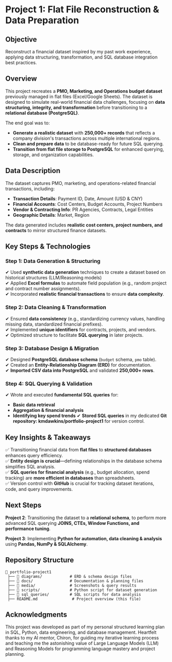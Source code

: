 
# **Project 1: Flat File Reconstruction & Data Preparation**

## **Objective**
Reconstruct a financial dataset inspired by my past work experience, applying data structuring, transformation, and SQL database integration best practices.  

## **Overview**  
This project recreates a **PMO, Marketing, and Operations budget dataset** previously managed in flat files (Excel/Google Sheets). The dataset is designed to simulate real-world financial data challenges, focusing on **data structuring, integrity, and transformation** before transitioning to a **relational database (PostgreSQL)**.

The end goal was to:
- **Generate a realistic dataset** with **250,000+ records** that reflects a company division's transactions across multiple international regions.
- **Clean and prepare data** to be database-ready for future SQL querying.
- **Transition from flat file storage to PostgreSQL** for enhanced querying, storage, and organization capabilities.


## **Data Description**
The dataset captures PMO, marketing, and operations-related financial transactions, including:
- **Transaction Details**: Payment ID, Date, Amount (USD & CNY)
- **Financial Accounts**: Cost Centers, Budget Accounts, Project Numbers
- **Vendor & Contracting Info**: PR Agencies, Contracts, Legal Entities
- **Geographic Details**: Market, Region

The data generated includes **realistic cost centers, project numbers, and contracts** to mirror structured finance datasets.


## **Key Steps & Technologies**
### **Step 1: Data Generation & Structuring**
✔ Used **synthetic data generation** techniques to create a dataset based on historical structures (LLM/Reasoning models)  
✔ Applied **Excel formulas** to automate field population (e.g., random project and contract number assignments).  
✔ Incorporated **realistic financial transactions** to ensure **data complexity**.

### **Step 2: Data Cleaning & Transformation**
✔ Ensured **data consistency** (e.g., standardizing currency values, handling missing data, standardized financial prefixes).  
✔ Implemented **unique identifiers** for contracts, projects, and vendors.  
✔ Optimized structure to facilitate **SQL querying** in later projects.

### **Step 3: Database Design & Migration**
✔ Designed **PostgreSQL database schema** (`budget` schema, `pmo` table).  
✔ Created an **Entity-Relationship Diagram (ERD)** for documentation.  
✔ **Imported CSV data into PostgreSQL** and validated **250,000+ rows**.  

### **Step 4: SQL Querying & Validation**
✔ Wrote and executed **fundamental SQL queries** for:  
   - **Basic data retrieval**
   - **Aggregation & financial analysis**
   - **Identifying key spend trends**
✔ **Stored SQL queries** in my dedicated **Git repository: kmdawkins/portfolio-project1** for version control.


## **Key Insights & Takeaways**
✅ Transitioning financial data from **flat files** to **structured databases** enhances query efficiency.  
✅ **Entity design is crucial**—defining relationships in the database schema simplifies SQL analysis.  
✅ **SQL queries for financial analysis** (e.g., budget allocation, spend tracking) are **more efficient in databases** than spreadsheets.  
✅ Version control with **GitHub** is crucial for tracking dataset iterations, code, and query improvements.  


## **Next Steps**
**Project 2**: Transitioning the dataset to a **relational schema**, to perform more advanced SQL querying **JOINS, CTEs, Window Functions, and performance tuning**.  

**Project 3**: Implementing **Python for automation, data cleaning & analysis** using **Pandas, NumPy & SQLAlchemy**.  

## **Repository Structure**
```
📂 portfolio-project1
 ├── 📂 diagrams/            # ERD & schema design files
 ├── 📂 docs/                # Documentation & planning files
 ├── 📂 media/               # Screenshots & query results
 ├── 📂 scripts/             # Python script for dataset generation
 ├── 📂 sql_queries/         # SQL scripts for data analysis
 ├── README.md               # Project overview (this file)
```


## **Acknowledgments**
This project was developed as part of my personal structured learning plan in SQL, Python, data engineering, and database management. Heartfelt thanks to my AI mentor, Chiron, for guiding my iterative learning process and teaching me the astonishing value of Large Language Models (LLM) and Reasoning Models for programming language mastery and project planning.